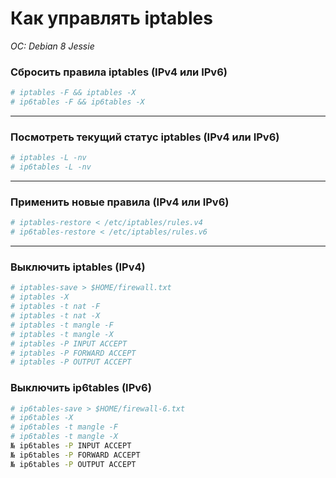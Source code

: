 # Как управлять iptables
*OC: Debian 8 Jessie*

### Сбросить правила iptables (IPv4 или IPv6)
```bash
# iptables -F && iptables -X
# ip6tables -F && ip6tables -X
```
---
### Посмотреть текущий статус iptables (IPv4 или IPv6)
```bash
# iptables -L -nv
# ip6tables -L -nv
```
---
### Применить новые правила (IPv4 или IPv6)
```bash
# iptables-restore < /etc/iptables/rules.v4
# ip6tables-restore < /etc/iptables/rules.v6
```
---
### Выключить iptables (IPv4)
```bash
# iptables-save > $HOME/firewall.txt
# iptables -X
# iptables -t nat -F
# iptables -t nat -X
# iptables -t mangle -F
# iptables -t mangle -X
# iptables -P INPUT ACCEPT
# iptables -P FORWARD ACCEPT
# iptables -P OUTPUT ACCEPT
```

### Выключить ip6tables (IPv6)
```bash
# ip6tables-save > $HOME/firewall-6.txt
# ip6tables -X
# ip6tables -t mangle -F
# ip6tables -t mangle -X
№ ip6tables -P INPUT ACCEPT
№ ip6tables -P FORWARD ACCEPT
№ ip6tables -P OUTPUT ACCEPT
```